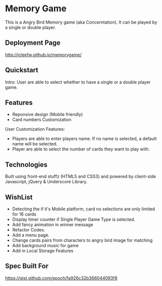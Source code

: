 Memory Game
====================================

This is a Angry Bird Memory game (aka Concerntation). It can be played by a single or double player.

Deployment Page
---------------
http://jcleefw.github.io/memorygame/

Quickstart
----------
Intro:
User are able to select whether to have a single or a double player game.

Features
--------
* Reponsive design (Mobile friendly)
* Card numbers Customization

User Customization Features:
* Players are able to enter players name. If no name is selected, a default name will be selected.
* Player are able to select the number of cards they want to play with.

Technologies
------------

Built using front-end stuffz (HTML5 and CSS3) and powered by client-side Javascript, jQuery & Underscore Library.


WishList
----
* Detecting the if it's Mobile platform, card no selections are only limited for 16 cards
* Display timer counter if Single Player Game Type is selected.
* Add fancy animation in winner message
* Refactor Codes.
* Add a menu page.
* Change cards pairs from characters to angry bird image for matching
* Add background music for game
* Add in Local Storage Features


Spec Built For
--------------
https://gist.github.com/epoch/fa926c32b366044093f8

